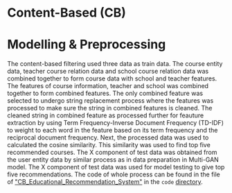 # Content-Based (CB)

# Modelling & Preprocessing

The content-based filtering used three data as train data. The course entity data, teacher course relation data and school course relation data was combined together to form course data with school and teacher features. The features of course information, teacher and school was combined together to form combined features. The only combined feature was selected to undergo string replacement process where the features was processed to make sure the string in combined features is cleaned. The cleaned string in combined feature as processed further for feauture extraction by using Term Frequency-Inverse Document Frequency (TD-IDF) to weight to each word in the feature based on its term frequency and the reciprocal document frequency. Next, the processed data was used to calculated the cosine similarity. This similarity was used to find top five recommended courses. The X component of test data was obtained from the user entity data by similar process as in data preparation in Multi-GAN model. The X component of test data was used for model testing to give top five recommendations. The code of whole process can be found in the file of ["CB_Educational_Recommendation_System"](https://github.com/dimashidayat99/Personalized_Learning_With_GAI/blob/main/model/CB/code/CB_Educational_Recommendation_System.ipynb) in the `code` [directory](https://github.com/dimashidayat99/Personalized_Learning_With_GAI/blob/main/model/CB/code).

